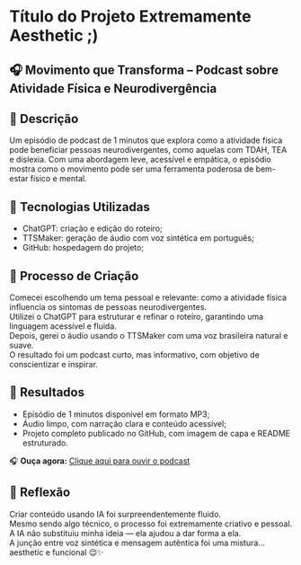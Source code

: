 # Título do Projeto Extremamente Aesthetic ;)

## 🎧 Movimento que Transforma – Podcast sobre Atividade Física e Neurodivergência

## 📒 Descrição
Um episódio de podcast de 1 minutos que explora como a atividade física pode beneficiar pessoas neurodivergentes, como aquelas com TDAH, TEA e dislexia. Com uma abordagem leve, acessível e empática, o episódio mostra como o movimento pode ser uma ferramenta poderosa de bem-estar físico e mental.

## 🤖 Tecnologias Utilizadas
- ChatGPT: criação e edição do roteiro;
- TTSMaker: geração de áudio com voz sintética em português;
- GitHub: hospedagem do projeto;

## 🧐 Processo de Criação
Comecei escolhendo um tema pessoal e relevante: como a atividade física influencia os sintomas de pessoas neurodivergentes.  
Utilizei o ChatGPT para estruturar e refinar o roteiro, garantindo uma linguagem acessível e fluida.  
Depois, gerei o áudio usando o TTSMaker com uma voz brasileira natural e suave.  
O resultado foi um podcast curto, mas informativo, com objetivo de conscientizar e inspirar.

## 🚀 Resultados
- Episódio de 1 minutos disponível em formato MP3;
- Áudio limpo, com narração clara e conteúdo acessível;
- Projeto completo publicado no GitHub, com imagem de capa e README estruturado.

🎧 **Ouça agora:** [Clique aqui para ouvir o podcast](Podcast-project/ttsmaker-file-2025-4-9-15-5-28.mp3)

## 💭 Reflexão
Criar conteúdo usando IA foi surpreendentemente fluido.  
Mesmo sendo algo técnico, o processo foi extremamente criativo e pessoal.  
A IA não substituiu minha ideia — ela ajudou a dar forma a ela.  
A junção entre voz sintética e mensagem autêntica foi uma mistura... aesthetic e funcional 😌✨


